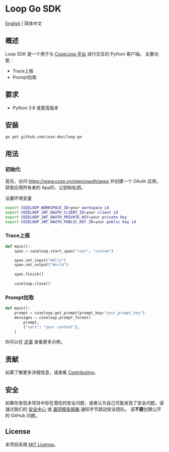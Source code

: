 
# Loop Go SDK
[English](README.md) | 简体中文

## 概述

Loop SDK 是一个用于与 [CozeLoop 平台](https://loop.coze.cn) 进行交互的 Python 客户端。
主要功能：
- Trace上报
- Prompt拉取

## 要求
- Python 3.8 或更高版本

## 安装

`go get github.com/coze-dev/loop-go`

## 用法

### 初始化

首先，访问 https://www.coze.cn/open/oauth/apps 并创建一个 OAuth 应用，
获取应用所有者的 AppID、公钥和私钥。

设置环境变量
```bash
export COZELOOP_WORKSPACE_ID=your workspace id
export COZELOOP_JWT_OAUTH_CLIENT_ID=your client id
export COZELOOP_JWT_OAUTH_PRIVATE_KEY=your private key
export COZELOOP_JWT_OAUTH_PUBLIC_KEY_ID=your public key id
```

### Trace上报
```python
def main():
    span = cozeloop.start_span("root", "custom")

    span.set_input("Hello") 
    span.set_output("World") 
	
    span.finish()
	
    cozeloop.close()
```

### Prompt拉取
```python
def main():
    prompt = cozeloop.get_prompt(prompt_key="your_prompt_key")
    messages = cozeloop.prompt_format(
        prompt,
        {"var1": "your content"},
    )
```

你可以在 [这里](examples) 查看更多示例。

## 贡献

如需了解更多详细信息，请查看 [Contributing](CONTRIBUTING.md)。

## 安全

如果你发现本项目中存在潜在的安全问题，或者认为自己可能发现了安全问题，请通过我们的 [安全中心](https://security.bytedance.com/src) 或 [漏洞报告邮箱](sec@bytedance.com) 通知字节跳动安全团队。
请**不要**创建公开的 GitHub 问题。

## License

本项目采用 [MIT License](LICENSE)。